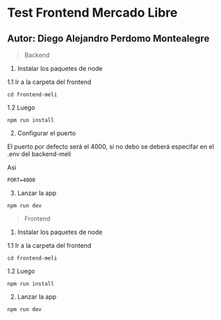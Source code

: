 # Test Frontend Mercado Libre

## Autor: Diego Alejandro Perdomo Montealegre

> Backend

1. Instalar los paquetes de node

1.1 Ir a la carpeta del frontend

``` cd frontend-meli ```

1.2 Luego

``` npm run install ```

2. Configurar el puerto

El puerto por defecto será el 4000, si no debo se deberá especifar en el .env del backend-meli

Asi

```PORT=4000```

3. Lanzar la app

``` npm run dev ```

> Frontend

1. Instalar los paquetes de node

1.1 Ir a la carpeta del frontend

``` cd frontend-meli ```

1.2 Luego

``` npm run install ```

2. Lanzar la app

``` npm run dev ```
